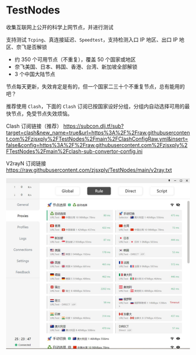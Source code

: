 # TestNodes

收集互联网上公开的科学上网节点，并进行测试

支持测试 `Tcping`、真连接延迟、`Speedtest`，支持检测入口 IP 地区、出口 IP 地区、奈飞是否解锁

- 约 350 个可用节点（不重复），覆盖 50 个国家或地区
- 奈飞美国、日本、韩国、香港、台湾、新加坡全部解锁
- 3 个中国大陆节点

节点每天更新，失效肯定是有的，但一个国家二三十个不重复节点，总有能用的吧？

推荐使用 `Clash`，下面的 `Clash` 订阅已按国家设好分组，分组内自动选择可用的最快节点，免受节点失效烦恼。

Clash 订阅链接（推荐） https://subcon.dlj.tf/sub?target=clash&new_name=true&url=https%3A%2F%2Fraw.githubusercontent.com%2Fzjsxply%2FTestNodes%2Fmain%2FClashConfigRaw.yml&insert=false&config=https%3A%2F%2Fraw.githubusercontent.com%2Fzjsxply%2FTestNodes%2Fmain%2Fclash-sub-convertor-config.ini

V2rayN 订阅链接 https://raw.githubusercontent.com/zjsxply/TestNodes/main/v2ray.txt

![](https://github.com/zjsxply/TestNodes/blob/main/screenshot.jpg?raw=true)
